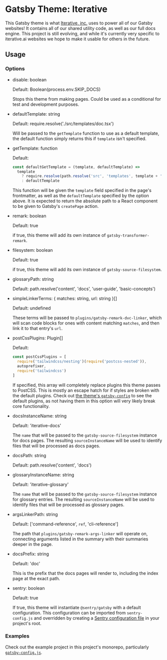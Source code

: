 # Gatsby Theme: Iterative

This Gatsby theme is what [Iterative, inc.](https://iterative.ai) uses to power
all of our Gatsby websites! It contains all of our shared utility code, as well
as our full docs engine. This project is still evolving, and while it's
currently very specific to iterative.ai websites we hope to make it usable for
others in the future.

## Usage

### Options

- disable: boolean

  Default: Boolean(process.env.SKIP_DOCS)

  Stops this theme from making pages. Could be used as a conditional for test
  and development purposes.

- defaultTemplate: string

  Default: require.resolve('./src/templates/doc.tsx')

  Will be passed to the `getTemplate` function to use as a default template, the
  default function simply returns this if `template` isn't specified.

- getTemplate: function

  Default:

  ```ts
  const defaultGetTemplate = (template, defaultTemplate) =>
    template
      ? require.resolve(path.resolve('src', 'templates', template + '.tsx'))
      : defaultTemplate
  ```

  This function will be given the `template` field specified in the page's
  frontmatter, as well as the `defaultTemplate` specified by the option above.
  It is expected to return the absolute path to a React component to be given to
  Gatsby's `createPage` action.

- remark: boolean

  Default: true

  if true, this theme will add its own instance of `gatsby-transformer-remark`.

- filesystem: boolean

  Default: true

  if true, this theme will add its own instance of `gatsby-source-filesystem`.

- glossaryPath: string

  Default: path.resolve('content', 'docs', 'user-guide', 'basic-concepts')

- simpleLinkerTerms: { matches: string, url: string }[]

  Default: undefined

  These terms will be passed to `plugins/gatsby-remark-dvc-linker`, which will
  scan code blocks for ones with content matching `matches`, and then link it to
  that entry's `url`.

- postCssPlugins: Plugin[]

  Default:

  ```js
  const postCssPlugins = [
    require('tailwindcss/nesting')(require('postcss-nested')),
    autoprefixer,
    require('tailwindcss')
  ]
  ```

  If specified, this array will completely replace plugins this theme passes to
  PostCSS. This is mostly an escape hatch for if styles are broken with the
  default plugins. Check out
  [the theme's `gatsby-config`](https://github.com/iterative/gatsby-theme-iterative/blob/main/packages/gatsby-theme-iterative/gatsby-config.js)
  to see the default plugins, as not having them in this option will very likely
  break core functionality.

- docsInstanceName: string

  Default: 'iterative-docs'

  The `name` that will be passed to the `gatsby-source-filesystem` instance for
  docs pages. The resulting `sourceInstanceName` will be used to identify files
  that will be processed as docs pages.

- docsPath: string

  Default: path.resolve('content', 'docs')

- glossaryInstanceName: string

  Default: 'iterative-glossary'

  The `name` that will be passed to the `gatsby-source-filesystem` instance for
  glossary entries. The resulting `sourceInstanceName` will be used to identify
  files that will be processed as glossary pages.

- argsLinkerPath: string

  Default: ['command-reference', `ref`, 'cli-reference']

  The path that `plugins/gatsby-remark-args-linker` will operate on, connecting
  arguments listed in the summary with their summaries deeper in the page.

- docsPrefix: string

  Default: 'doc'

  This is the prefix that the docs pages will render to, including the index
  page at the exact path.

- sentry: boolean

  Default: true

  If true, this theme will instantiate `@sentry/gatsby` with a default
  configuration. This configuration can be imported from `sentry-config.js` and
  overridden by creating a
  [Sentry configuration file](https://docs.sentry.io/platforms/javascript/guides/gatsby/#sentry-configuration-file)
  in your project's root.

### Examples

Check out the example project in this project's monorepo, particularly
[`gatsby-config.js`](https://github.com/iterative/gatsby-theme-iterative/blob/main/packages/example/gatsby-config.js).

